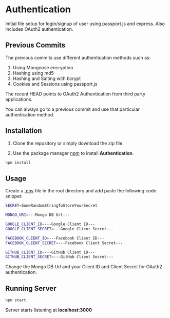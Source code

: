 # Authentication

Initial file setup for login/signup of user using passport.js and express. Also includes OAuth2 authentication.

## Previous Commits
The previous commits use different authentication methods such as:
1. Using Mongoose encryption
2. Hashing using md5
3. Hashing and Salting with bcrypt
4. Cookies and Sessions using passport.js

The recent HEAD points to OAuth2 Authentication from third party applications.

You can always go to a previous commit and use that particular authentication method.

## Installation

1. Clone the repository or simply download the zip file.

2. Use the package manager [npm](https://www.npmjs.com/) to install **Authentication**.


```bash
npm install
```

## Usage
Create a [.env](https://www.npmjs.com/package/dotenv) file in the root directory and add paste the following code snippet:

```bash
SECRET=SomeRandomStringToStoreYourSecret

MONGO_URI=---Mongo DB Url---

GOOGLE_CLIENT_ID=---Google Client ID---
GOOGLE_CLIENT_SECRET=---Google Client Secret---

FACEBOOK_CLIENT_ID=---Facebook Client ID---
FACEBOOK_CLIENT_SECRET=---Facebook Client Secret---

GITHUB_CLIENT_ID=---GitHub Client ID---
GITHUB_CLIENT_SECRET=---GitHub Client Secret---
```
Change the Mongo DB Url and your Client ID and Client Secret for OAuth2 authentication.  

## Running Server
```bash
npm start
```
Server starts listening at **localhost:3000**

